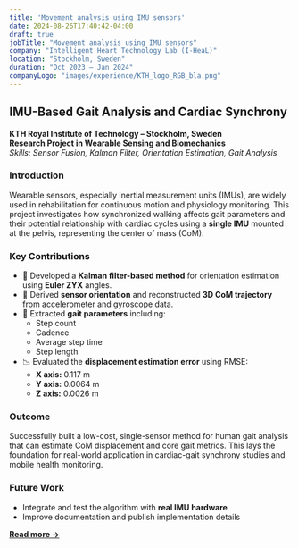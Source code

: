 ```yaml
---
title: 'Movement analysis using IMU sensors'
date: 2024-08-26T17:40:42-04:00
draft: true
jobTitle: "Movement analysis using IMU sensors"
company: "Intelligent Heart Technology Lab (I-HeaL)"
location: "Stockholm, Sweden"
duration: "Oct 2023 – Jan 2024"
companyLogo: "images/experience/KTH_logo_RGB_bla.png"
---
```


## IMU-Based Gait Analysis and Cardiac Synchrony  
**KTH Royal Institute of Technology – Stockholm, Sweden**  
**Research Project in Wearable Sensing and Biomechanics**  
*Skills: Sensor Fusion, Kalman Filter, Orientation Estimation, Gait Analysis*

### Introduction
Wearable sensors, especially inertial measurement units (IMUs), are widely used in rehabilitation for continuous motion and physiology monitoring. This project investigates how synchronized walking affects gait parameters and their potential relationship with cardiac cycles using a **single IMU** mounted at the pelvis, representing the center of mass (CoM).

### Key Contributions
- 🧭 Developed a **Kalman filter-based method** for orientation estimation using **Euler ZYX** angles.  
- 🧠 Derived **sensor orientation** and reconstructed **3D CoM trajectory** from accelerometer and gyroscope data.  
- 👣 Extracted **gait parameters** including:
  - Step count  
  - Cadence  
  - Average step time  
  - Step length  
- 📉 Evaluated the **displacement estimation error** using RMSE:
  - **X axis:** 0.117 m  
  - **Y axis:** 0.0064 m  
  - **Z axis:** 0.0026 m  

### Outcome
Successfully built a low-cost, single-sensor method for human gait analysis that can estimate CoM displacement and core gait metrics. This lays the foundation for real-world application in cardiac-gait synchrony studies and mobile health monitoring.

### Future Work
- Integrate and test the algorithm with **real IMU hardware**  
- Improve documentation and publish implementation details

[**Read more →**](projects/imu-gait-cardiac-synchrony.md)
